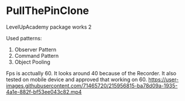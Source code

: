 # PullThePinClone
LevelUpAcademy package works 2

Used patterns:

1.  Observer Pattern
2.  Command Pattern
3.  Object Pooling

Fps is acctually 60. It looks around 40 because of the Recorder. It also tested on mobile device and approved that working on 60.
https://user-images.githubusercontent.com/71465720/215956815-ba78d09a-1935-4a1e-882f-bf53ee043c82.mp4

